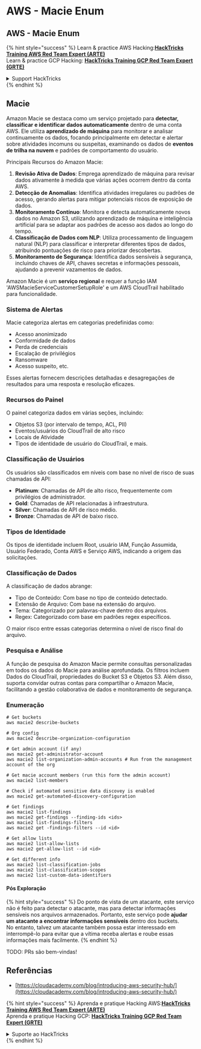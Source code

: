 # AWS - Macie Enum

## AWS - Macie Enum

{% hint style="success" %}
Learn & practice AWS Hacking:<img src="../../../../.gitbook/assets/image (1) (1) (1).png" alt="" data-size="line">[**HackTricks Training AWS Red Team Expert (ARTE)**](https://training.hacktricks.xyz/courses/arte)<img src="../../../../.gitbook/assets/image (1) (1) (1).png" alt="" data-size="line">\
Learn & practice GCP Hacking: <img src="../../../../.gitbook/assets/image (2).png" alt="" data-size="line">[**HackTricks Training GCP Red Team Expert (GRTE)**<img src="../../../../.gitbook/assets/image (2).png" alt="" data-size="line">](https://training.hacktricks.xyz/courses/grte)

<details>

<summary>Support HackTricks</summary>

* Check the [**subscription plans**](https://github.com/sponsors/carlospolop)!
* **Join the** 💬 [**Discord group**](https://discord.gg/hRep4RUj7f) or the [**telegram group**](https://t.me/peass) or **follow** us on **Twitter** 🐦 [**@hacktricks\_live**](https://twitter.com/hacktricks_live)**.**
* **Share hacking tricks by submitting PRs to the** [**HackTricks**](https://github.com/carlospolop/hacktricks) and [**HackTricks Cloud**](https://github.com/carlospolop/hacktricks-cloud) github repos.

</details>
{% endhint %}

## Macie

Amazon Macie se destaca como um serviço projetado para **detectar, classificar e identificar dados automaticamente** dentro de uma conta AWS. Ele utiliza **aprendizado de máquina** para monitorar e analisar continuamente os dados, focando principalmente em detectar e alertar sobre atividades incomuns ou suspeitas, examinando os dados de **eventos de trilha na nuvem** e padrões de comportamento do usuário.

Principais Recursos do Amazon Macie:

1. **Revisão Ativa de Dados**: Emprega aprendizado de máquina para revisar dados ativamente à medida que várias ações ocorrem dentro da conta AWS.
2. **Detecção de Anomalias**: Identifica atividades irregulares ou padrões de acesso, gerando alertas para mitigar potenciais riscos de exposição de dados.
3. **Monitoramento Contínuo**: Monitora e detecta automaticamente novos dados no Amazon S3, utilizando aprendizado de máquina e inteligência artificial para se adaptar aos padrões de acesso aos dados ao longo do tempo.
4. **Classificação de Dados com NLP**: Utiliza processamento de linguagem natural (NLP) para classificar e interpretar diferentes tipos de dados, atribuindo pontuações de risco para priorizar descobertas.
5. **Monitoramento de Segurança**: Identifica dados sensíveis à segurança, incluindo chaves de API, chaves secretas e informações pessoais, ajudando a prevenir vazamentos de dados.

Amazon Macie é um **serviço regional** e requer a função IAM 'AWSMacieServiceCustomerSetupRole' e um AWS CloudTrail habilitado para funcionalidade.

### Sistema de Alertas

Macie categoriza alertas em categorias predefinidas como:

* Acesso anonimizado
* Conformidade de dados
* Perda de credenciais
* Escalação de privilégios
* Ransomware
* Acesso suspeito, etc.

Esses alertas fornecem descrições detalhadas e desagregações de resultados para uma resposta e resolução eficazes.

### Recursos do Painel

O painel categoriza dados em várias seções, incluindo:

* Objetos S3 (por intervalo de tempo, ACL, PII)
* Eventos/usuários do CloudTrail de alto risco
* Locais de Atividade
* Tipos de identidade de usuário do CloudTrail, e mais.

### Classificação de Usuários

Os usuários são classificados em níveis com base no nível de risco de suas chamadas de API:

* **Platinum**: Chamadas de API de alto risco, frequentemente com privilégios de administrador.
* **Gold**: Chamadas de API relacionadas à infraestrutura.
* **Silver**: Chamadas de API de risco médio.
* **Bronze**: Chamadas de API de baixo risco.

### Tipos de Identidade

Os tipos de identidade incluem Root, usuário IAM, Função Assumida, Usuário Federado, Conta AWS e Serviço AWS, indicando a origem das solicitações.

### Classificação de Dados

A classificação de dados abrange:

* Tipo de Conteúdo: Com base no tipo de conteúdo detectado.
* Extensão de Arquivo: Com base na extensão do arquivo.
* Tema: Categorizado por palavras-chave dentro dos arquivos.
* Regex: Categorizado com base em padrões regex específicos.

O maior risco entre essas categorias determina o nível de risco final do arquivo.

### Pesquisa e Análise

A função de pesquisa do Amazon Macie permite consultas personalizadas em todos os dados do Macie para análise aprofundada. Os filtros incluem Dados do CloudTrail, propriedades do Bucket S3 e Objetos S3. Além disso, suporta convidar outras contas para compartilhar o Amazon Macie, facilitando a gestão colaborativa de dados e monitoramento de segurança.

### Enumeração
```
# Get buckets
aws macie2 describe-buckets

# Org config
aws macie2 describe-organization-configuration

# Get admin account (if any)
aws macie2 get-administrator-account
aws macie2 list-organization-admin-accounts # Run from the management account of the org

# Get macie account members (run this form the admin account)
aws macie2 list-members

# Check if automated sensitive data discovey is enabled
aws macie2 get-automated-discovery-configuration

# Get findings
aws macie2 list-findings
aws macie2 get-findings --finding-ids <ids>
aws macie2 list-findings-filters
aws macie2 get -findings-filters --id <id>

# Get allow lists
aws macie2 list-allow-lists
aws macie2 get-allow-list --id <id>

# Get different info
aws macie2 list-classification-jobs
aws macie2 list-classification-scopes
aws macie2 list-custom-data-identifiers
```
#### Pós Exploração

{% hint style="success" %}
Do ponto de vista de um atacante, este serviço não é feito para detectar o atacante, mas para detectar informações sensíveis nos arquivos armazenados. Portanto, este serviço pode **ajudar um atacante a encontrar informações sensíveis** dentro dos buckets.\
No entanto, talvez um atacante também possa estar interessado em interrompê-lo para evitar que a vítima receba alertas e roube essas informações mais facilmente.
{% endhint %}

TODO: PRs são bem-vindas!

## Referências

* [https://cloudacademy.com/blog/introducing-aws-security-hub/](https://cloudacademy.com/blog/introducing-aws-security-hub/)

{% hint style="success" %}
Aprenda e pratique Hacking AWS:<img src="../../../../.gitbook/assets/image (1) (1) (1).png" alt="" data-size="line">[**HackTricks Training AWS Red Team Expert (ARTE)**](https://training.hacktricks.xyz/courses/arte)<img src="../../../../.gitbook/assets/image (1) (1) (1).png" alt="" data-size="line">\
Aprenda e pratique Hacking GCP: <img src="../../../../.gitbook/assets/image (2).png" alt="" data-size="line">[**HackTricks Training GCP Red Team Expert (GRTE)**<img src="../../../../.gitbook/assets/image (2).png" alt="" data-size="line">](https://training.hacktricks.xyz/courses/grte)

<details>

<summary>Suporte ao HackTricks</summary>

* Confira os [**planos de assinatura**](https://github.com/sponsors/carlospolop)!
* **Junte-se ao** 💬 [**grupo do Discord**](https://discord.gg/hRep4RUj7f) ou ao [**grupo do telegram**](https://t.me/peass) ou **siga**-nos no **Twitter** 🐦 [**@hacktricks\_live**](https://twitter.com/hacktricks_live)**.**
* **Compartilhe truques de hacking enviando PRs para os repositórios do** [**HackTricks**](https://github.com/carlospolop/hacktricks) e [**HackTricks Cloud**](https://github.com/carlospolop/hacktricks-cloud).

</details>
{% endhint %}
